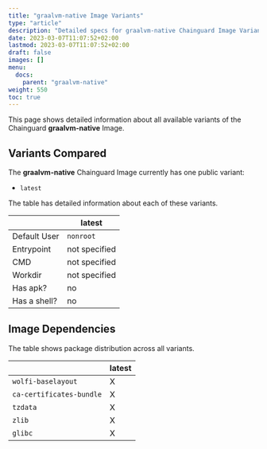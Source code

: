 ```yaml
---
title: "graalvm-native Image Variants"
type: "article"
description: "Detailed specs for graalvm-native Chainguard Image Variants"
date: 2023-03-07T11:07:52+02:00
lastmod: 2023-03-07T11:07:52+02:00
draft: false
images: []
menu:
  docs:
    parent: "graalvm-native"
weight: 550
toc: true
---
```


This page shows detailed information about all available variants of the Chainguard **graalvm-native** Image.

## Variants Compared
The **graalvm-native** Chainguard Image currently has one public variant: 

- `latest`

The table has detailed information about each of these variants.

|              | latest        |
|--------------|---------------|
| Default User | `nonroot`     |
| Entrypoint   | not specified |
| CMD          | not specified |
| Workdir      | not specified |
| Has apk?     | no            |
| Has a shell? | no            |

## Image Dependencies
The table shows package distribution across all variants.

|                          | latest |
|--------------------------|--------|
| `wolfi-baselayout`       | X      |
| `ca-certificates-bundle` | X      |
| `tzdata`                 | X      |
| `zlib`                   | X      |
| `glibc`                  | X      |
